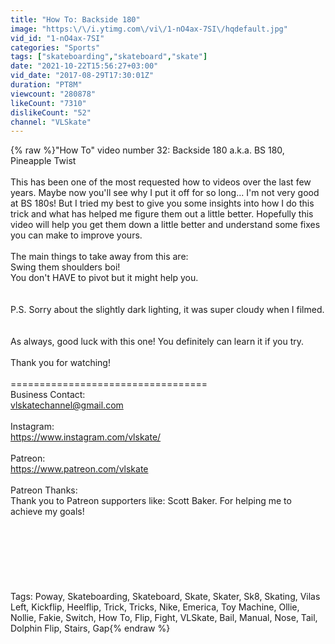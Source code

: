 ```yaml
---
title: "How To: Backside 180"
image: "https:\/\/i.ytimg.com\/vi\/1-nO4ax-7SI\/hqdefault.jpg"
vid_id: "1-nO4ax-7SI"
categories: "Sports"
tags: ["skateboarding","skateboard","skate"]
date: "2021-10-22T15:56:27+03:00"
vid_date: "2017-08-29T17:30:01Z"
duration: "PT8M"
viewcount: "280878"
likeCount: "7310"
dislikeCount: "52"
channel: "VLSkate"
---
```

{% raw %}&quot;How To&quot; video number 32: Backside 180 a.k.a. BS 180, Pineapple Twist<br /><br />This has been one of the most requested how to videos over the last few years. Maybe now you'll see why I put it off for so long... I'm not very good at BS 180s! But I tried my best to give you some insights into how I do this trick and what has helped me figure them out a little better. Hopefully this video will help you get them down a little better and understand some fixes you can make to improve yours.<br /><br />The main things to take away from this are:<br />Swing them shoulders boi!<br />You don't HAVE to pivot but it might help you.<br /><br /><br />P.S. Sorry about the slightly dark lighting, it was super cloudy when I filmed.<br /><br /><br />As always, good luck with this one! You definitely can learn it if you try.<br /><br />Thank you for watching!<br /><br />==================================<br />Business Contact:<br />vlskatechannel@gmail.com<br /><br />Instagram:<br /> <a rel="nofollow" target="blank" href="https://www.instagram.com/vlskate/">https://www.instagram.com/vlskate/</a><br /><br />Patreon:<br /><a rel="nofollow" target="blank" href="https://www.patreon.com/vlskate">https://www.patreon.com/vlskate</a><br /><br />Patreon Thanks:<br />Thank you to Patreon supporters like: Scott Baker. For helping me to achieve my goals!<br /><br /><br /><br /><br /><br /><br /><br />Tags: Poway, Skateboarding, Skateboard, Skate, Skater, Sk8, Skating, Vilas Left, Kickflip, Heelflip, Trick, Tricks, Nike, Emerica, Toy Machine, Ollie, Nollie, Fakie, Switch, How To, Flip, Fight, VLSkate, Bail, Manual, Nose, Tail, Dolphin Flip, Stairs, Gap{% endraw %}
